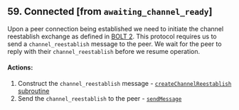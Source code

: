 ## 59. Connected [from `awaiting_channel_ready`]

Upon a peer connection being established we need to initiate the channel reestablish exchange as defined in [BOLT 2](https://github.com/lightning/bolts/blob/master/02-peer-protocol.md#message-retransmission). This protocol requires us to send a `channel_reestablish` message to the peer. We wait for the peer to reply with their `channel_reestablish` before we resume operation.

#### Actions:

1. Construct the `channel_reestablish` message - [`createChannelReestablish` subroutine]()
1. Send the `channel_reestablish` to the peer - [`sendMessage`]()
